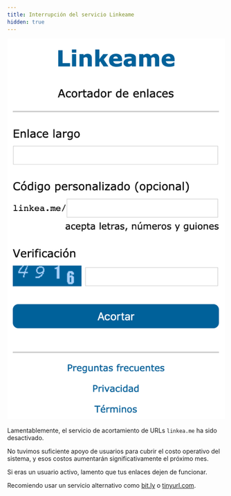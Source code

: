 ```yaml
---
title: Interrupción del servicio Linkeame
hidden: true
---
```


![Linkeame](/images/linkeame.png)

Lamentablemente, el servicio de acortamiento de URLs `linkea.me` ha sido
desactivado.

No tuvimos suficiente apoyo de usuarios para cubrir el costo operativo del
sistema, y esos costos aumentarán significativamente el próximo mes.

Si eras un usuario activo, lamento que tus enlaces dejen de funcionar.

Recomiendo usar un servicio alternativo como [bit.ly](bitly.com) o
[tinyurl.com](tinyurl.com).
